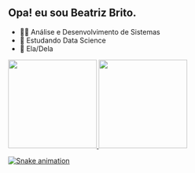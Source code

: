 ## Opa! eu sou Beatriz Brito.

* 👨‍🎓 Análise e Desenvolvimento de Sistemas
* 🎲 Estudando Data Science
* 👩 Ela/Dela

<div align="left">
  <a href="https://github.com/britobeatriz">
  <img height="180em" src="https://github-readme-stats.vercel.app/api?username=britobeatriz&show_icons=true&theme=algolia&include_all_commits=true&count_private=true"/>
  <img height="180em" src="https://github-readme-stats.vercel.app/api/top-langs/?username=britobeatriz&layout=compact&langs_count=7&theme=algolia"/>
</div>

![Snake animation](https://github.com/britobeatriz/britobeatriz/blob/output/github-contribution-grid-snake.svg)


